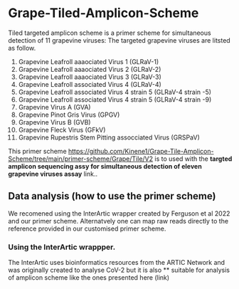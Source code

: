 # Grape-Tiled-Amplicon-Scheme
Tiled targeted amplicon scheme is a primer scheme for simultaneous detection of 11 grapevine viruses:
The targeted grapevine viruses are litsted as follow.
1. Grapevine Leafroll aaaociated Virus 1 (GLRaV-1)
2. Grapevine Leafroll aaaociated Virus 2 (GLRaV-2)
3. Grapevine Leafroll aaaociated Virus 3 (GLRaV-3)
4. Grapevine Leafroll associated Virus 4 (GLRaV-4)
5. Grapevine Leafroll associated Virus 4 strain 5 (GLRaV-4 strain -5)
6. Grapevine Leafroll associated Virus 4 strain 5 (GLRaV-4 strain -9)
7. Grapevine Virus A (GVA)
8. Grapevine Pinot Gris Virus (GPGV)
9. Grapevine Virus B (GVB)
10. Grapevine Fleck Virus (GFkV)
11. Grapevine Rupestris Stem Pitting assocciated Virus (GRSPaV)

This primer scheme https://github.com/Kinene1/Grape-Tile-Amplicon-Scheme/tree/main/primer-scheme/Grape/Tile/V2 is to used with the **targted amplicon sequencing assy for simultaneous detection of eleven grapevine viruses assay** link..

## Data analysis (how to use the primer scheme) 
We recomened using the InterArtic wrapper created by Ferguson et al 2022 and our primer scheme. Alternatvely one can map raw reads directly to the reference provided in our customised primer scheme. 

### Using the InterArtic wrappper. 
The InterArtic uses bioinformatics resources from the ARTIC Network and was originally created to analyse CoV-2 but it is also ** suitable for analysis of amplicon scheme like the ones presented here (link)

